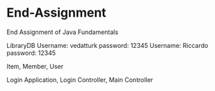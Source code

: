 # End-Assignment

End Assignment of Java Fundamentals

LibraryDB
Username: vedatturk password: 12345
Username: Riccardo password: 12345


Item, Member, User


Login Application, Login Controller, Main Controller
